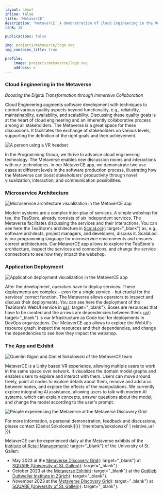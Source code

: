 ```yaml
---
layout: about
inline: false
title: "MetaverCE"
description: "MetaverCE: A demonstration of Cloud Engineering in the Metaverse."
rank: 10

publications: false

img: projects/metaverce/logo.svg
img_contains_title: true

profile:
    image: projects/metaverce/logo.svg
    address: >
---
```


### Cloud Engineering in the Metaverse

<cite>Boosting the Digital Transformation through Immersive Collaboration</cite>

Cloud Engineering augments software development with techniques to control various quality aspects beyond functionality, e.g., reliability, maintainability, availability, and scalability.
Discussing these quality goals is at the heart of cloud engineering and an inherently collaborative process among all stakeholders.
The Metaverse is a great space for these discussions. It facilitates the exchange of stakeholders on various levels, supporting the definition of the right goals and their achievement.

<img src="{{ '/assets/img/projects/metaverce/metaverce-user.jpg' | relative_url }}" alt="A person using a VR headset" class="img-float-left rounded">

In the Programming Group, we thrive to advance cloud engineering technology.
The Metaverse enables new discussion rooms and interactions with our technologies.
In our MetaverCE app,
we demonstrate two use cases at different levels in the software production process,
illustrating how the Metaverse can boost stakeholders' productivity through novel visualization, interaction, and communication possibilities.

### Microservice Architecture

<img src="{{ '/assets/img/projects/metaverce/microservice-architecture.jpg' | relative_url }}" alt="Microservice architecture visualization in the MetaverCE app" class="img-float-right rounded">

Modern systems are a complex inter-play of services. A simple webshop for tea, the TeaStore, already consists of six independent services. The Metaverse facilitates discussing the services and their interactions.
You can see here the TeaStore's architecture in [ScalaLoci](https://scala-loci.github.io/){: target="_blank"} as, e.g., software architects, project managers, and developers, discuss it. ScalaLoci is our programming language for microservice environments and ensures correct architectures.
Our MetaverCE app allows to explore the TeaStore's architecture, inspect the services and connections, and change the service connections to see how they impact the webshop.

### Application Deployment

<img src="{{ '/assets/img/projects/metaverce/application-deployment.jpg' | relative_url }}" alt="Application deployment visualization in the MetaverCE app" class="img-float-right rounded">

After the development, operators have to deploy services. These deployments are complex – even for a single service – but crucial for the services' correct function. The Metaverse allows operators to inspect and discuss their deployments.
You can see here the deployment of the TeaStore's WebUI service in [µs](https://mjuz.rocks/){: target="_blank"}. Boxes are resources that have to be created and the arrows are dependencies between them. [µs](https://mjuz.rocks/){: target="_blank"} is our Infrastructure as Code tool for deployments in DevOps organizations.
Our MetaverCE app allows to explore the WebUI's resource graph, inspect the resources and their dependencies, and change the dependencies to see how they impact the webshop.

### The App and Exhibit

<img src="{{ '/assets/img/projects/metaverce/metaverce-team.jpg' | relative_url }}" alt="Quentin Gigon and Daniel Sokolowski of the MetaverCE team" class="img-float-right rounded">

MetaverCE is a Unity based VR experience, allowing multiple users to work in the same space over network.
It visualizes the domain model graphs and enables users to explore and interact with them.
Users can move around freely,
point at nodes to explore details about them,
remove and add arcs between nodes,
and explore the effects of the manipulations.
We currently explore integrating AI assistance,
allowing users to talk with modern AI systems,
which can explain concepts, answer questions about the model, and change the model according to the user's prompt.

<img src="{{ '/assets/img/projects/metaverce/exhibit.jpg' | relative_url }}" alt="People experiencing the Metaverse at the Metaverse Discovery Grid" class="img-float-right rounded">   

For more information, a personal demonstration, feedback and discussions, please contact [Daniel Sokolowski]({{ '/members/sokolowski' | relative_url }}).

MetaverCE can be experienced daily at the Metaverse exhibits of the [Institute of Retail Management](https://irm.unisg.ch/en){: target="_blank"} of the University of St. Gallen:

* May 2023 at the [Metaverse Discovery Grid](https://www.metaverse-hsg.ch/){: target="_blank"} at [SQUARE (University of St. Gallen)](https://www.hsg-square.ch/en/){: target="_blank"}.
* October 2023 at the [Metaverse Exhibit](https://www.metaverse-hsg.ch/){: target="_blank"} at the [Gottlieb Duttweiler Institute in Zürich](https://gdi.ch/en){: target="_blank"}.
* November 2023 at the [Metaverse Discovery Grid](https://www.metaverse-hsg.ch/){: target="_blank"} at [SQUARE (University of St. Gallen)](https://www.hsg-square.ch/en/){: target="_blank"}.